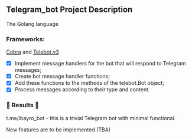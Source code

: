 ## Telegram_bot Project Description 

The Golang language

### Frameworks:

[Cobra](https://github.com/spf13/cobra) and [Telebot.v3](https://gopkg.in/telebot.v3)


- [x] Implement message handlers for the bot that will respond to Telegram messages;
- [x] Create bot message handler functions;
- [x] Add these functions to the methods of the telebot.Bot object;
- [x] Process messages according to their type and content.

### :tada: Results :tada:

t.me/ibayro_bot - this is a trivial Telegram bot with minimal functional.

New features are to be implemented (TBA)


